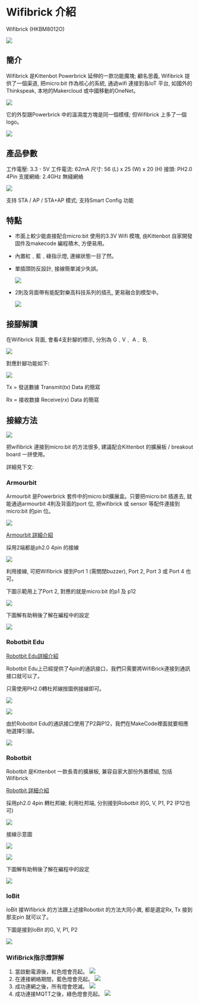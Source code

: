 # Wifibrick 介紹

Wifibrick (HKBM8012O)

![](./introimage/wifibrick.png)

## 簡介

Wifibrick 是Kittenbot Powerbrick 延伸的一款功能魔塊; 顧名思義, Wifibrick 提供了一個渠道, 把micro:bit 作為核心的系統, 通過wifi 連接到各IoT 平台, 如國外的Thinkspeak, 本地的Makercloud 或中國移動的OneNet。

 ![](./introimage/wifi-01-1.png)

它的外型跟Powerbrick 中的溫濕度方塊是同一個模樣; 但Wifibrick 上多了一個logo。

 ![](./introimage/wifi-02.png)

## 產品參數	

工作電壓:  3.3 - 5V
工件電流:  62mA
尺寸: 56 (L) x 25 (W) x 20 (H)
接頭: PH2.0 4Pin
支援網絡: 2.4GHz 無綫網絡

 ![](./introimage/wifi-05-1.png)

支持 STA / AP / STA+AP 模式; 支持Smart Config 功能

## 特點	

- 巿面上較少能直接配合micro:bit 使用的3.3V Wifi 模塊, 由Kittenbot 自家開發固件及makecode 編程積木, 方便易用。

- 內置紅﹑藍﹑綠指示燈, 連線狀態一目了然。

- 單插頭防反設計, 接線簡單減少失誤。

     ![](./introimage/wifi-04-1.png)

- 2則及背面帶有能配對樂高科技系列的插孔, 更易融合到模型中。

     ![](./introimage/wifi-09-1.png)

## 接腳解讀

在Wifibrick 背面, 會看4支針腳的標示, 分別為 G﹑V﹑ A﹑ B, 

 ![](./introimage/wifi-22-1.png)

對應針腳功能如下:

 ![](./introimage/wifi-23-1.png)

Tx = 發送數據 Transmit(*tx*) Data 的簡寫

Rx = 接收数據 Receive(*rx*) Data 的簡寫

## 接線方法

 ![](./introimage/wifi-06-1.png)

把wifibrick 連接到micro:bit 的方法很多, 建議配合Kittenbot 的擴展板 / breakout board 一拼使用。

詳細見下文:

### Armourbit

Armourbit 是Powerbrick 套件中的micro:bit擴展盒。只要把micro:bit 插進去, 就能通過armourbit 4則及背面的port 位, 把wifibrick 或 sensor 等配件連接到micro:bit 的pin 位。

 ![](./introimage/wifi-07-1.png)

[Armourbit 詳細介紹](../Microbit_eboard/Armourbit.md)

採用2端都是ph2.0 4pin 的接線

 ![](./introimage/wifi-08-1.png)

利用接線, 可把Wifibrick 接到Port 1 (需關閉buzzer), Port 2, Port 3 或 Port 4 也可。

下圖示範用上了Port 2, 對應的就是micro:bit 的p1 及 p12

![](./introimage/wifibrick_armourbit.png)

下圖解有助稍後了解在編程中的設定

 ![](./introimage/wifi-12-1.png)

### Robotbit Edu

[Robotbit Edu詳細介紹](../Microbit_eboard/Robotbit_edu/robotbitedu.md)

Robotbit Edu上已經提供了4pin的通訊接口，我們只需要將WifiBrick連接到通訊接口就可以了。

只需使用PH2.0轉杜邦線按圖例接線即可。

![](./introimage/wifi-16-1.png)

![](./introimage/wifibrick_edu.png)

由於Robotbit Edu的通訊接口使用了P2與P12，我們在MakeCode裡面就要相應地選擇引腳。

![](./introimage/edu2.png)

### Robotbit

Robotbit 是Kittenbot 一款長青的擴展板, 兼容自家大部份外置模組, 包括Wifibrick

[Robotbit 詳細介紹](https://kittenbothk.readthedocs.io/en/latest/Microbit%20eboard/Robotbitfull.html#)

採用ph2.0 4pin 轉杜邦線; 利用杜邦端, 分別接到Robotbit 的G, V, P1, P2 (P12也可)

 ![](./introimage/wifi-16-1.png)

接線示意圖

 ![](./introimage/wifi-20-1.png)

![](./introimage/wifibrick_robotbit.png)

下圖解有助稍後了解在編程中的設定

 ![](./introimage/wifi-18-1.png)

### IoBit

IoBit 接Wifibrick 的方法跟上述接Robotbit 的方法大同小異, 都是選定Rx, Tx 接到那支pin 就可以了。

下圖是接到IoBit 的G, V, P1, P2

 ![](./introimage/wifi-21-1.png)

### WifiBrick指示燈詳解

1. 當啟動電源後，紅色燈會亮起。
![](./introimage/led1.png)
2. 在連接網絡期間，藍色燈會亮起。
![](./introimage/led2.png)
3. 成功連網之後，所有燈會熄滅。
![](./introimage/led3.png)
4. 成功連接MQTT之後，綠色燈會亮起。
![](./introimage/led4.png)